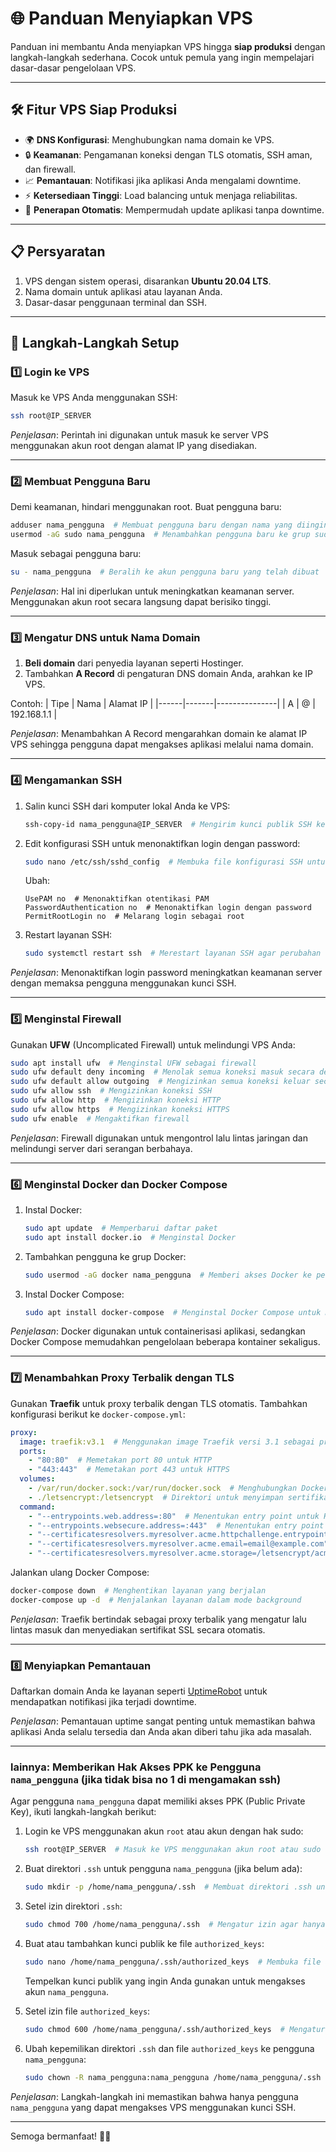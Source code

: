 # 🌐 Panduan Menyiapkan VPS

Panduan ini membantu Anda menyiapkan VPS hingga **siap produksi** dengan langkah-langkah sederhana. Cocok untuk pemula yang ingin mempelajari dasar-dasar pengelolaan VPS.

---

## 🛠️ Fitur VPS Siap Produksi

- 🌍 **DNS Konfigurasi**: Menghubungkan nama domain ke VPS.
- 🔒 **Keamanan**: Pengamanan koneksi dengan TLS otomatis, SSH aman, dan firewall.
- 📈 **Pemantauan**: Notifikasi jika aplikasi Anda mengalami downtime.
- ⚡ **Ketersediaan Tinggi**: Load balancing untuk menjaga reliabilitas.
- 🔄 **Penerapan Otomatis**: Mempermudah update aplikasi tanpa downtime.

---

## 📋 Persyaratan

1. VPS dengan sistem operasi, disarankan **Ubuntu 20.04 LTS**.
2. Nama domain untuk aplikasi atau layanan Anda.
3. Dasar-dasar penggunaan terminal dan SSH.

---

## 🚀 Langkah-Langkah Setup

### 1️⃣ Login ke VPS

Masuk ke VPS Anda menggunakan SSH:
```bash
ssh root@IP_SERVER
```

*Penjelasan*: Perintah ini digunakan untuk masuk ke server VPS menggunakan akun root dengan alamat IP yang disediakan.

---

### 2️⃣ Membuat Pengguna Baru

Demi keamanan, hindari menggunakan root. Buat pengguna baru:
```bash
adduser nama_pengguna  # Membuat pengguna baru dengan nama yang diinginkan
usermod -aG sudo nama_pengguna  # Menambahkan pengguna baru ke grup sudo agar memiliki izin administratif
```

Masuk sebagai pengguna baru:
```bash
su - nama_pengguna  # Beralih ke akun pengguna baru yang telah dibuat
```

*Penjelasan*: Hal ini diperlukan untuk meningkatkan keamanan server. Menggunakan akun root secara langsung dapat berisiko tinggi.

---

### 3️⃣ Mengatur DNS untuk Nama Domain

1. **Beli domain** dari penyedia layanan seperti Hostinger.
2. Tambahkan **A Record** di pengaturan DNS domain Anda, arahkan ke IP VPS.

Contoh:
| Tipe | Nama  | Alamat IP     |
|------|-------|---------------|
| A    | @     | 192.168.1.1   |

*Penjelasan*: Menambahkan A Record mengarahkan domain ke alamat IP VPS sehingga pengguna dapat mengakses aplikasi melalui nama domain.

---

### 4️⃣ Mengamankan SSH

1. Salin kunci SSH dari komputer lokal Anda ke VPS:
   ```bash
   ssh-copy-id nama_pengguna@IP_SERVER  # Mengirim kunci publik SSH ke server agar dapat login tanpa password
   ```

2. Edit konfigurasi SSH untuk menonaktifkan login dengan password:
   ```bash
   sudo nano /etc/ssh/sshd_config  # Membuka file konfigurasi SSH untuk diedit
   ```
   Ubah:
   ```
   UsePAM no  # Menonaktifkan otentikasi PAM
   PasswordAuthentication no  # Menonaktifkan login dengan password
   PermitRootLogin no  # Melarang login sebagai root
   ```
3. Restart layanan SSH:
   ```bash
   sudo systemctl restart ssh  # Merestart layanan SSH agar perubahan diterapkan
   ```

*Penjelasan*: Menonaktifkan login password meningkatkan keamanan server dengan memaksa pengguna menggunakan kunci SSH.

---

### 5️⃣ Menginstal Firewall

Gunakan **UFW** (Uncomplicated Firewall) untuk melindungi VPS Anda:
```bash
sudo apt install ufw  # Menginstal UFW sebagai firewall
sudo ufw default deny incoming  # Menolak semua koneksi masuk secara default
sudo ufw default allow outgoing  # Mengizinkan semua koneksi keluar secara default
sudo ufw allow ssh  # Mengizinkan koneksi SSH
sudo ufw allow http  # Mengizinkan koneksi HTTP
sudo ufw allow https  # Mengizinkan koneksi HTTPS
sudo ufw enable  # Mengaktifkan firewall
```

*Penjelasan*: Firewall digunakan untuk mengontrol lalu lintas jaringan dan melindungi server dari serangan berbahaya.

---

### 6️⃣ Menginstal Docker dan Docker Compose

1. Instal Docker:
   ```bash
   sudo apt update  # Memperbarui daftar paket
   sudo apt install docker.io  # Menginstal Docker
   ```
2. Tambahkan pengguna ke grup Docker:
   ```bash
   sudo usermod -aG docker nama_pengguna  # Memberi akses Docker ke pengguna baru tanpa sudo
   ```
3. Instal Docker Compose:
   ```bash
   sudo apt install docker-compose  # Menginstal Docker Compose untuk manajemen layanan
   ```

*Penjelasan*: Docker digunakan untuk containerisasi aplikasi, sedangkan Docker Compose memudahkan pengelolaan beberapa kontainer sekaligus.

---

### 7️⃣ Menambahkan Proxy Terbalik dengan TLS

Gunakan **Traefik** untuk proxy terbalik dengan TLS otomatis. Tambahkan konfigurasi berikut ke `docker-compose.yml`:
```yaml
proxy:
  image: traefik:v3.1  # Menggunakan image Traefik versi 3.1 sebagai proxy terbalik
  ports:
    - "80:80"  # Memetakan port 80 untuk HTTP
    - "443:443"  # Memetakan port 443 untuk HTTPS
  volumes:
    - /var/run/docker.sock:/var/run/docker.sock  # Menghubungkan Docker socket agar Traefik dapat mendeteksi layanan
    - ./letsencrypt:/letsencrypt  # Direktori untuk menyimpan sertifikat TLS
  command:
    - "--entrypoints.web.address=:80"  # Menentukan entry point untuk HTTP
    - "--entrypoints.websecure.address=:443"  # Menentukan entry point untuk HTTPS
    - "--certificatesresolvers.myresolver.acme.httpchallenge.entrypoint=web"  # Menggunakan HTTP challenge untuk ACME
    - "--certificatesresolvers.myresolver.acme.email=email@example.com"  # Email untuk pendaftaran sertifikat ACME
    - "--certificatesresolvers.myresolver.acme.storage=/letsencrypt/acme.json"  # Menyimpan data sertifikat
```

Jalankan ulang Docker Compose:
```bash
docker-compose down  # Menghentikan layanan yang berjalan
docker-compose up -d  # Menjalankan layanan dalam mode background
```

*Penjelasan*: Traefik bertindak sebagai proxy terbalik yang mengatur lalu lintas masuk dan menyediakan sertifikat SSL secara otomatis.

---

### 8️⃣ Menyiapkan Pemantauan

Daftarkan domain Anda ke layanan seperti [UptimeRobot](https://uptimerobot.com/) untuk mendapatkan notifikasi jika terjadi downtime.

*Penjelasan*: Pemantauan uptime sangat penting untuk memastikan bahwa aplikasi Anda selalu tersedia dan Anda akan diberi tahu jika ada masalah.

---

### lainnya:  Memberikan Hak Akses PPK ke Pengguna `nama_pengguna` (jika tidak bisa no 1 di mengamakan ssh)

Agar pengguna `nama_pengguna` dapat memiliki akses PPK (Public Private Key), ikuti langkah-langkah berikut:

1. Login ke VPS menggunakan akun `root` atau akun dengan hak sudo:
   ```bash
   ssh root@IP_SERVER  # Masuk ke VPS menggunakan akun root atau sudo
   ```

2. Buat direktori `.ssh` untuk pengguna `nama_pengguna` (jika belum ada):
   ```bash
   sudo mkdir -p /home/nama_pengguna/.ssh  # Membuat direktori .ssh untuk menyimpan kunci
   ```

3. Setel izin direktori `.ssh`:
   ```bash
   sudo chmod 700 /home/nama_pengguna/.ssh  # Mengatur izin agar hanya pemilik yang dapat mengakses
   ```

4. Buat atau tambahkan kunci publik ke file `authorized_keys`:
   ```bash
   sudo nano /home/nama_pengguna/.ssh/authorized_keys  # Membuka file authorized_keys untuk menambahkan kunci publik
   ```
   Tempelkan kunci publik yang ingin Anda gunakan untuk mengakses akun `nama_pengguna`.

5. Setel izin file `authorized_keys`:
   ```bash
   sudo chmod 600 /home/nama_pengguna/.ssh/authorized_keys  # Mengatur izin agar hanya pemilik yang dapat membaca dan menulis
   ```

6. Ubah kepemilikan direktori `.ssh` dan file `authorized_keys` ke pengguna `nama_pengguna`:
   ```bash
   sudo chown -R nama_pengguna:nama_pengguna /home/nama_pengguna/.ssh  # Mengubah kepemilikan agar sesuai dengan pengguna
   ```

*Penjelasan*: Langkah-langkah ini memastikan bahwa hanya pengguna `nama_pengguna` yang dapat mengakses VPS menggunakan kunci SSH.

---

Semoga bermanfaat! 🚀✨
